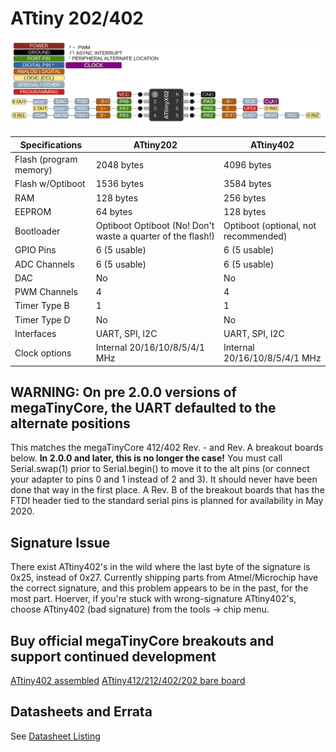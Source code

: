 # ATtiny 202/402
![x02 Pin Mapping](ATtiny_x02.gif "Arduino Pin Mapping for ATtiny x02")

 Specifications |  ATtiny202|  ATtiny402
------------ | ------------- | -------------
Flash (program memory)   | 2048 bytes | 4096 bytes
Flash w/Optiboot  | 1536 bytes | 3584 bytes
RAM  | 128 bytes | 256 bytes
EEPROM | 64 bytes | 128 bytes
Bootloader | Optiboot Optiboot (No! Don't waste a quarter of the flash!) | Optiboot (optional, not recommended)
GPIO Pins | 6 (5 usable) | 6 (5 usable)
ADC Channels | 6 (5 usable) | 6 (5 usable)
DAC | No | No
PWM Channels | 4 | 4
Timer Type B | 1 | 1
Timer Type D | No | No
Interfaces | UART, SPI, I2C | UART, SPI, I2C
Clock options | Internal 20/16/10/8/5/4/1 MHz | Internal 20/16/10/8/5/4/1 MHz

## WARNING: On pre 2.0.0 versions of megaTinyCore, the UART defaulted to the alternate positions
This matches the megaTinyCore 412/402 Rev. - and Rev. A breakout boards below. **In 2.0.0 and later, this is no longer the case!** You must call Serial.swap(1) prior to Serial.begin() to move it to the alt pins (or connect your adapter to pins 0 and 1 instead of 2 and 3). It should never have been done that way in the first place. A Rev. B of the breakout boards that has the FTDI header tied to the standard serial pins is planned for availability in May 2020.

## Signature Issue
There exist ATtiny402's in the wild where the last byte of the signature is 0x25, instead of 0x27. Currently shipping parts from Atmel/Microchip have the correct signature, and this problem appears to be in the past, for the most part. Hoerver, if you're stuck with wrong-signature ATtiny402's, choose ATtiny402 (bad signature) from the tools -> chip menu.


## Buy official megaTinyCore breakouts and support continued development
[ATtiny402 assembled](https://www.tindie.com/products/17685/)
[ATtiny412/212/402/202 bare board](https://www.tindie.com/products/17749/)

## Datasheets and Errata
See [Datasheet Listing](Datasheets.md)

